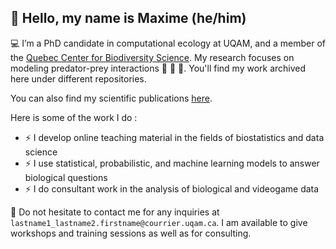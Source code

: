 ## 👋 Hello, my name is Maxime (he/him)

💻 I’m a PhD candidate in computational ecology at UQAM, and a member of the [Quebec Center for Biodiversity Science](https://qcbs.ca/). My research focuses on modeling predator-prey interactions 🐃 :arrows_counterclockwise: :tiger2:. You'll find my work archived here under different repositories.

You can also find my scientific publications [here](https://www.researchgate.net/profile/Maxime-Fraser-Franco).

Here is some of the work I do :
- ⚡ I develop online teaching material in the fields of biostatistics and data science
- ⚡ I use statistical, probabilistic, and machine learning models to answer biological questions
- ⚡ I do consultant work in the analysis of biological and videogame data

💬 Do not hesitate to contact me for any inquiries at `lastname1_lastname2.firstname@courrier.uqam.ca`. I am available to give workshops and training sessions as well as for consulting.
